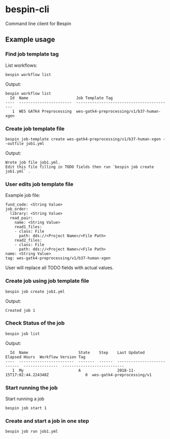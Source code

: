 # bespin-cli
Command line client for Bespin


## Example usage

### Find job template tag
List workflows:
```
bespin workflow list
```
Output:
```
bespin workflow list
  Id  Name                     Job Template Tag
----  -----------------------  ------------------------------------------
   1  WES GATK4 Preprocessing  wes-gatk4-preprocessing/v1/b37-human-xgen
```


### Create job template file
```
bespin job-template create wes-gatk4-preprocessing/v1/b37-human-xgen --outfile job1.yml
```
Output:
```
Wrote job file job1.yml.
Edit this file filling in TODO fields then run `bespin job create job1.yml` .
```


### User edits job template file
Example job file:
```
fund_code: <String Value>
job_order:
  library: <String Value>
  read_pair:
    name: <String Value>
    read1_files:
    - class: File
      path: dds://<Project Name>/<File Path>
    read2_files:
    - class: File
      path: dds://<Project Name>/<File Path>
name: <String Value>
tag: wes-gatk4-preprocessing/v1/b37-human-xgen
```
User will replace all TODO fields with actual values.


### Create job using job template file
```
bespin job create job1.yml
```
Output:
```
Created job 1
```

### Check Status of the job
```
bespin job list
```
Output:
```
  Id  Name                      State    Step    Last Updated                   Elapsed Hours  Workflow Version Tag
----  ------------------------  -------  ------  ---------------------------  ---------------  ---------------------------
   1  My                        A                2018-11-15T17:02:44.224348Z                0  wes-gatk4-preprocessing/v1   
```

### Start running the job
Start running a job
```
bespin job start 1
```

### Create and start a job in one step
```
bespin job run job1.yml
```
